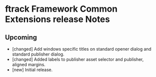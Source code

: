 # ftrack Framework Common Extensions release Notes

## Upcoming

* [changed] Add windows specific titles on standard opener dialog and standard publisher dialog.
* [changed] Added labels to publisher asset selector and publisher, aligned margins.
* [new] Initial release.
